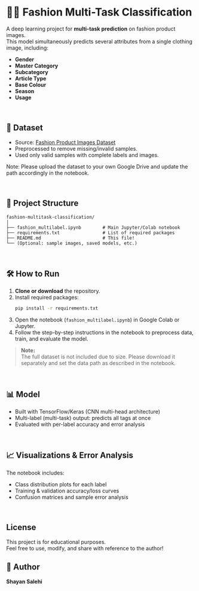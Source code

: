 # 🧥👗 Fashion Multi-Task Classification

A deep learning project for **multi-task prediction** on fashion product images.  
This model simultaneously predicts several attributes from a single clothing image, including:

- **Gender**
- **Master Category**
- **Subcategory**
- **Article Type**
- **Base Colour**
- **Season**
- **Usage**

<br/>

## 📂 Dataset

- Source: [Fashion Product Images Dataset](https://www.kaggle.com/datasets/paramaggarwal/fashion-product-images-dataset)
- Preprocessed to remove missing/invalid samples.
- Used only valid samples with complete labels and images.

Note:
Please upload the dataset to your own Google Drive and update the path accordingly in the notebook.

<br/>

## 🚀 Project Structure

```
fashion-multitask-classification/
│
├── fashion_multilabel.ipynb        # Main Jupyter/Colab notebook
├── requirements.txt                # List of required packages
├── README.md                       # This file!
└── (Optional: sample images, saved models, etc.)
```

<br/>

## 🛠️ How to Run

1. **Clone or download** the repository.
2. Install required packages:
   ```bash
   pip install -r requirements.txt
   ```
3. Open the notebook (`fashion_multilabel.ipynb`) in Google Colab or Jupyter.
4. Follow the step-by-step instructions in the notebook to preprocess data, train, and evaluate the model.

> **Note:**  
> The full dataset is not included due to size. Please download it separately and set the data path as described in the notebook.

<br/>

## 📊 Model

- Built with TensorFlow/Keras (CNN multi-head architecture)
- Multi-label (multi-task) output: predicts all tags at once
- Evaluated with per-label accuracy and error analysis

<br/>

## 📈 Visualizations & Error Analysis

The notebook includes:
- Class distribution plots for each label
- Training & validation accuracy/loss curves
- Confusion matrices and sample error analysis

<br/>

## License

This project is for educational purposes.  
Feel free to use, modify, and share with reference to the author!

## 🤝 Author

**Shayan Salehi**

